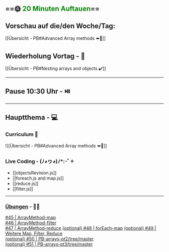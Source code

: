 ## ==🌞 <font style="color:green">20 Minuten Auftauen</font>==

## Vorschau auf die/den Woche/Tag:

[[Übersicht - PB#Advanced Array methods ⬅️👀]]

## Wiederholung Vortag  - 📖

[[Übersicht - PB#Nesting arrays and objects ✔️]]

---

## Pause 10:30 Uhr - ⏯️

---

## Hauptthema - 💻

### Curriculum 📝

![[Übersicht - PB#Advanced Array methods ⬅️👀]]


### Live Coding -  (ﾉ◕ヮ◕)ﾉ*:･ﾟ✧

- [[objectsRevision.js]] 
- [[foreach.js and map.js]]
-  [[reduce.js]]
-  [[filter.js]]

---

### [Übungen](https://classroom.github.com/classrooms/113973596-fbw-wd-22-d07-ubungsaufgaben) - 🏋️‍♂️

 
[#45 | ArrayMethod-map](https://github.com/DigitalCareerInstitute/PB-Data-Structure-ArrayMethod-map/)  
[#46 | ArrayMethod-filter](https://github.com/DigitalCareerInstitute/PB-Data-Structure-ArrayMethod-filter)  
[#47 | ArrayMethod-reduce](https://github.com/DigitalCareerInstitute/PB-Data-Structure-ArrayMethod-reduce) 
[(optional)  #48 | forEach-map](https://github.com/DigitalCareerInstitute/PB-datastructure-forEach-map/tree/main) 
[(optional) #49 |  Weitere Map, Filter, Reduce](https://github.com/DigitalCareerInstitute/PB-datastructure-advarray/tree/master)  
[(optional) #50 | PB-arrays-pt2/tree/master](https://github.com/DigitalCareerInstitute/PB-arrays-pt2/tree/master)  
[(optional) #51 | PB-arrays-pt3/tree/master](https://github.com/DigitalCareerInstitute/PB-arrays-pt3/tree/master)  

